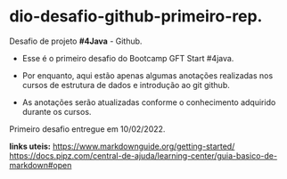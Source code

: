 # dio-desafio-github-primeiro-rep.
Desafio de projeto **#4Java** - Github.

* Esse é o primeiro desafio do Bootcamp GFT Start #4java.

* Por enquanto, aqui estão apenas algumas anotações realizadas nos cursos de estrutura de dados e introdução ao git github.

* As anotações serão atualizadas conforme o conhecimento adquirido durante os cursos.

Primeiro desafio entregue em 10/02/2022.

**links uteis:** <https://www.markdownguide.org/getting-started/> <https://docs.pipz.com/central-de-ajuda/learning-center/guia-basico-de-markdown#open>

